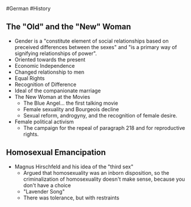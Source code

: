 #German #History
## The "Old" and the "New" Woman
- Gender is a "constitute element of social relationships based on preceived differences between the sexes" and "is a primary way of signifying relationships of power".
- Oriented towards the present
- Economic Independence
- Changed relationship to men
- Equal Rights
- Recognition of Difference
- Ideal of the companionate marriage
- The New Woman at the Movies
	- The Blue Angel... the first talking movie
	- Female sexuality and Bourgeois decline
	- Sexual reform, androgyny, and the recognition of female desire.
- Female political activism
	- The campaign for the repeal of paragraph 218 and for reproductive rights.

## Homosexual Emancipation
- Magnus Hirschfeld and his idea of the "third sex"
	- Argued that homosexuality was an inborn disposition, so the criminalization of homosexuality doesn't make sense, because you don't have a choice
	- "Lavender Song"
	- There was tolerance, but with restraints
